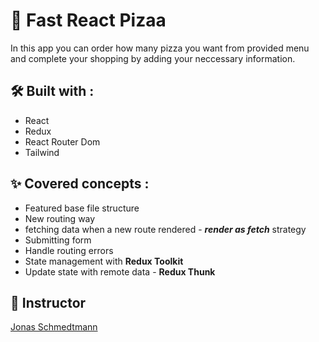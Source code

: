 # 🍕 Fast React Pizaa
In this app you can order how many pizza you want from provided menu and complete your shopping by adding your neccessary information.

## 🛠 Built with :
- React
- Redux
- React Router Dom
- Tailwind

## ✨ Covered concepts :
- Featured base file structure
- New routing way
- fetching data when a new route rendered - ***render as fetch*** strategy
- Submitting form
- Handle routing errors
- State management with **Redux Toolkit**
- Update state with remote data - **Redux Thunk** 


## 👨 Instructor
[Jonas Schmedtmann](https://github.com/jonasschmedtmann)